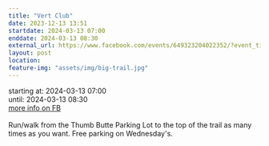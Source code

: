 ```yaml
---
title: "Vert Club"
date: 2023-12-13 13:51
startdate: 2024-03-13 07:00
enddate: 2024-03-13 08:30
external_url: https://www.facebook.com/events/649323204022352/?event_time_id=649324567355549
layout: post
location: 
feature-img: "assets/img/big-trail.jpg"
---
```


starting at: 2024-03-13 07:00<br>until: 2024-03-13 08:30<br><a href="https://www.facebook.com/events/649323204022352/?event_time_id=649324567355549">more info on FB</a><br><br>Run/walk from the Thumb Butte Parking Lot to the top of the trail as many times as you want.  Free parking on Wednesday's.<br>
  <br>
  
